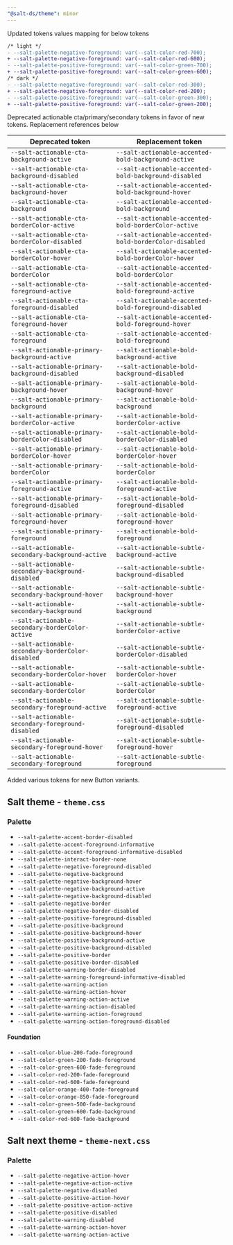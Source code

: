 ```yaml
---
"@salt-ds/theme": minor
---
```


Updated tokens values mapping for below tokens

```diff
/* light */
- --salt-palette-negative-foreground: var(--salt-color-red-700);
+ --salt-palette-negative-foreground: var(--salt-color-red-600);
- --salt-palette-positive-foreground: var(--salt-color-green-700);
+ --salt-palette-positive-foreground: var(--salt-color-green-600);
/* dark */
- --salt-palette-negative-foreground: var(--salt-color-red-300);
+ --salt-palette-negative-foreground: var(--salt-color-red-200);
- --salt-palette-positive-foreground: var(--salt-color-green-300);
+ --salt-palette-positive-foreground: var(--salt-color-green-200);
```

Deprecated actionable cta/primary/secondary tokens in favor of new tokens. Replacement references below

| Deprecated token                                   | Replacement token                                      |
| -------------------------------------------------- | ------------------------------------------------------ |
| `--salt-actionable-cta-background-active`          | `--salt-actionable-accented-bold-background-active`    |
| `--salt-actionable-cta-background-disabled`        | `--salt-actionable-accented-bold-background-disabled`  |
| `--salt-actionable-cta-background-hover`           | `--salt-actionable-accented-bold-background-hover`     |
| `--salt-actionable-cta-background`                 | `--salt-actionable-accented-bold-background`           |
| `--salt-actionable-cta-borderColor-active`         | `--salt-actionable-accented-bold-borderColor-active`   |
| `--salt-actionable-cta-borderColor-disabled`       | `--salt-actionable-accented-bold-borderColor-disabled` |
| `--salt-actionable-cta-borderColor-hover`          | `--salt-actionable-accented-bold-borderColor-hover`    |
| `--salt-actionable-cta-borderColor`                | `--salt-actionable-accented-bold-borderColor`          |
| `--salt-actionable-cta-foreground-active`          | `--salt-actionable-accented-bold-foreground-active`    |
| `--salt-actionable-cta-foreground-disabled`        | `--salt-actionable-accented-bold-foreground-disabled`  |
| `--salt-actionable-cta-foreground-hover`           | `--salt-actionable-accented-bold-foreground-hover`     |
| `--salt-actionable-cta-foreground`                 | `--salt-actionable-accented-bold-foreground`           |
| `--salt-actionable-primary-background-active`      | `--salt-actionable-bold-background-active`             |
| `--salt-actionable-primary-background-disabled`    | `--salt-actionable-bold-background-disabled`           |
| `--salt-actionable-primary-background-hover`       | `--salt-actionable-bold-background-hover`              |
| `--salt-actionable-primary-background`             | `--salt-actionable-bold-background`                    |
| `--salt-actionable-primary-borderColor-active`     | `--salt-actionable-bold-borderColor-active`            |
| `--salt-actionable-primary-borderColor-disabled`   | `--salt-actionable-bold-borderColor-disabled`          |
| `--salt-actionable-primary-borderColor-hover`      | `--salt-actionable-bold-borderColor-hover`             |
| `--salt-actionable-primary-borderColor`            | `--salt-actionable-bold-borderColor`                   |
| `--salt-actionable-primary-foreground-active`      | `--salt-actionable-bold-foreground-active`             |
| `--salt-actionable-primary-foreground-disabled`    | `--salt-actionable-bold-foreground-disabled`           |
| `--salt-actionable-primary-foreground-hover`       | `--salt-actionable-bold-foreground-hover`              |
| `--salt-actionable-primary-foreground`             | `--salt-actionable-bold-foreground`                    |
| `--salt-actionable-secondary-background-active`    | `--salt-actionable-subtle-background-active`           |
| `--salt-actionable-secondary-background-disabled`  | `--salt-actionable-subtle-background-disabled`         |
| `--salt-actionable-secondary-background-hover`     | `--salt-actionable-subtle-background-hover`            |
| `--salt-actionable-secondary-background`           | `--salt-actionable-subtle-background`                  |
| `--salt-actionable-secondary-borderColor-active`   | `--salt-actionable-subtle-borderColor-active`          |
| `--salt-actionable-secondary-borderColor-disabled` | `--salt-actionable-subtle-borderColor-disabled`        |
| `--salt-actionable-secondary-borderColor-hover`    | `--salt-actionable-subtle-borderColor-hover`           |
| `--salt-actionable-secondary-borderColor`          | `--salt-actionable-subtle-borderColor`                 |
| `--salt-actionable-secondary-foreground-active`    | `--salt-actionable-subtle-foreground-active`           |
| `--salt-actionable-secondary-foreground-disabled`  | `--salt-actionable-subtle-foreground-disabled`         |
| `--salt-actionable-secondary-foreground-hover`     | `--salt-actionable-subtle-foreground-hover`            |
| `--salt-actionable-secondary-foreground`           | `--salt-actionable-subtle-foreground`                  |

Added various tokens for new Button variants.

## Salt theme - `theme.css`

### Palette

- `--salt-palette-accent-border-disabled`
- `--salt-palette-accent-foreground-informative`
- `--salt-palette-accent-foreground-informative-disabled`
- `--salt-palette-interact-border-none`
- `--salt-palette-negative-foreground-disabled`
- `--salt-palette-negative-background`
- `--salt-palette-negative-background-hover`
- `--salt-palette-negative-background-active`
- `--salt-palette-negative-background-disabled`
- `--salt-palette-negative-border`
- `--salt-palette-negative-border-disabled`
- `--salt-palette-positive-foreground-disabled`
- `--salt-palette-positive-background`
- `--salt-palette-positive-background-hover`
- `--salt-palette-positive-background-active`
- `--salt-palette-positive-background-disabled`
- `--salt-palette-positive-border`
- `--salt-palette-positive-border-disabled`
- `--salt-palette-warning-border-disabled`
- `--salt-palette-warning-foreground-informative-disabled`
- `--salt-palette-warning-action`
- `--salt-palette-warning-action-hover`
- `--salt-palette-warning-action-active`
- `--salt-palette-warning-action-disabled`
- `--salt-palette-warning-action-foreground`
- `--salt-palette-warning-action-foreground-disabled`

#### Foundation

- `--salt-color-blue-200-fade-foreground`
- `--salt-color-green-200-fade-foreground`
- `--salt-color-green-600-fade-foreground`
- `--salt-color-red-200-fade-foreground`
- `--salt-color-red-600-fade-foreground`
- `--salt-color-orange-400-fade-foreground`
- `--salt-color-orange-850-fade-foreground`
- `--salt-color-green-500-fade-background`
- `--salt-color-green-600-fade-background`
- `--salt-color-red-600-fade-background`

## Salt next theme - `theme-next.css`

### Palette

- `--salt-palette-negative-action-hover`
- `--salt-palette-negative-action-active`
- `--salt-palette-negative-disabled`
- `--salt-palette-positive-action-hover`
- `--salt-palette-positive-action-active`
- `--salt-palette-positive-disabled`
- `--salt-palette-warning-disabled`
- `--salt-palette-warning-action-hover`
- `--salt-palette-warning-action-active`
